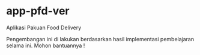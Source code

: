 # app-pfd-ver
Aplikasi Pakuan Food Delivery

Pengembangan ini di lakukan berdasarkan hasil implementasi pembelajaran selama ini.
Mohon bantuannya !
